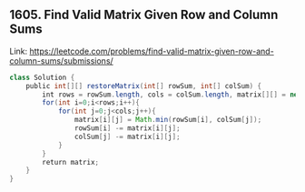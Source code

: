 ## 1605. Find Valid Matrix Given Row and Column Sums
Link: https://leetcode.com/problems/find-valid-matrix-given-row-and-column-sums/submissions/

```java
class Solution {
    public int[][] restoreMatrix(int[] rowSum, int[] colSum) {
        int rows = rowSum.length, cols = colSum.length, matrix[][] = new int[rows][cols];
        for(int i=0;i<rows;i++){
            for(int j=0;j<cols;j++){
                matrix[i][j] = Math.min(rowSum[i], colSum[j]);
                rowSum[i] -= matrix[i][j];
                colSum[j] -= matrix[i][j];
            }
        }
        return matrix;
    }
}
```
